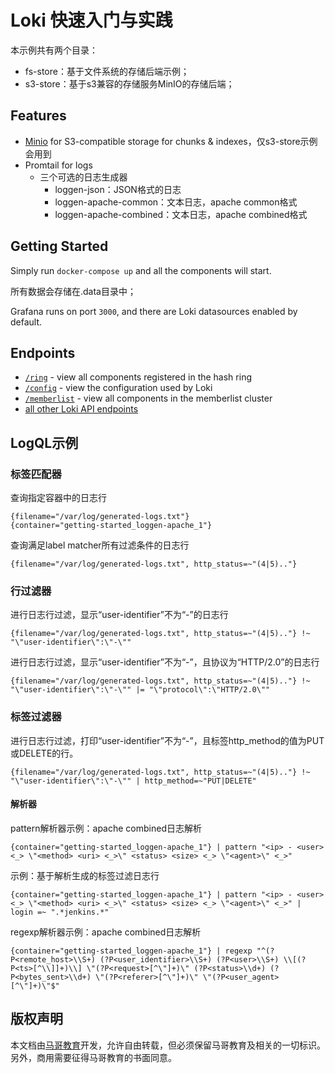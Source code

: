 # Loki 快速入门与实践

本示例共有两个目录：

- fs-store：基于文件系统的存储后端示例；
- s3-store：基于s3兼容的存储服务MinIO的存储后端；

## Features

- [Minio](https://min.io/) for S3-compatible storage for chunks & indexes，仅s3-store示例会用到
- Promtail for logs
  - 三个可选的日志生成器
    - loggen-json：JSON格式的日志
    - loggen-apache-common：文本日志，apache common格式
    - loggen-apache-combined：文本日志，apache combined格式

## Getting Started

Simply run `docker-compose up` and all the components will start.

所有数据会存储在.data目录中；

Grafana runs on port `3000`, and there are Loki datasources enabled by default.

## Endpoints

- [`/ring`](http://localhost:8080/ring) - view all components registered in the hash ring
- [`/config`](http://localhost:8080/config) - view the configuration used by Loki
- [`/memberlist`](http://localhost:8080/memberlist) - view all components in the memberlist cluster
- [all other Loki API endpoints](https://grafana.com/docs/loki/latest/api/)



## LogQL示例

### 标签匹配器

查询指定容器中的日志行

```
{filename="/var/log/generated-logs.txt"} 
{container="getting-started_loggen-apache_1"} 
```

查询满足label matcher所有过滤条件的日志行

```
{filename="/var/log/generated-logs.txt", http_status=~"(4|5).."} 
```

### 行过滤器

进行日志行过滤，显示“user-identifier”不为“-”的日志行

```
{filename="/var/log/generated-logs.txt", http_status=~"(4|5).."} !~ "\"user-identifier\":\"-\""
```

进行日志行过滤，显示“user-identifier”不为“-”，且协议为“HTTP/2.0”的日志行

```
{filename="/var/log/generated-logs.txt", http_status=~"(4|5).."} !~ "\"user-identifier\":\"-\"" |= "\"protocol\":\"HTTP/2.0\""
```



### 标签过滤器

进行日志行过滤，打印“user-identifier”不为“-”，且标签http_method的值为PUT或DELETE的行。

```
{filename="/var/log/generated-logs.txt", http_status=~"(4|5).."} !~ "\"user-identifier\":\"-\"" | http_method=~"PUT|DELETE"
```

#### 解析器

pattern解析器示例：apache combined日志解析

```
{container="getting-started_loggen-apache_1"} | pattern "<ip> - <user> <_> \"<method> <uri> <_>\" <status> <size> <_> \"<agent>\" <_>"
```



示例：基于解析生成的标签过滤日志行

```
{container="getting-started_loggen-apache_1"} | pattern "<ip> - <user> <_> \"<method> <uri> <_>\" <status> <size> <_> \"<agent>\" <_>" | login =~ ".*jenkins.*"
```



regexp解析器示例：apache combined日志解析

```
{container="getting-started_loggen-apache_1"} | regexp "^(?P<remote_host>\\S+) (?P<user_identifier>\\S+) (?P<user>\\S+) \\[(?P<ts>[^\\]]+)\\] \"(?P<request>[^\"]+)\" (?P<status>\\d+) (?P<bytes_sent>\\d+) \"(?P<referer>[^\"]+)\" \"(?P<user_agent>[^\"]+)\"$"
```





## 版权声明

本文档由[马哥教育](http://www.magedu.com/)开发，允许自由转载，但必须保留马哥教育及相关的一切标识。另外，商用需要征得马哥教育的书面同意。
